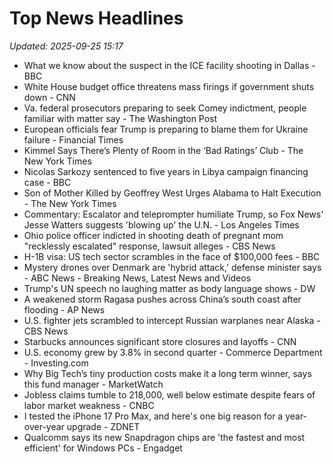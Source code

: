 # Top News Headlines

_Updated: 2025-09-25 15:17_

- What we know about the suspect in the ICE facility shooting in Dallas - BBC
- White House budget office threatens mass firings if government shuts down - CNN
- Va. federal prosecutors preparing to seek Comey indictment, people familiar with matter say - The Washington Post
- European officials fear Trump is preparing to blame them for Ukraine failure - Financial Times
- Kimmel Says There’s Plenty of Room in the ‘Bad Ratings’ Club - The New York Times
- Nicolas Sarkozy sentenced to five years in Libya campaign financing case - BBC
- Son of Mother Killed by Geoffrey West Urges Alabama to Halt Execution - The New York Times
- Commentary: Escalator and teleprompter humiliate Trump, so Fox News' Jesse Watters suggests 'blowing up' the U.N. - Los Angeles Times
- Ohio police officer indicted in shooting death of pregnant mom "recklessly escalated" response, lawsuit alleges - CBS News
- H-1B visa: US tech sector scrambles in the face of $100,000 fees - BBC
- Mystery drones over Denmark are 'hybrid attack,' defense minister says - ABC News - Breaking News, Latest News and Videos
- Trump's UN speech no laughing matter as body language shows - DW
- A weakened storm Ragasa pushes across China’s south coast after flooding - AP News
- U.S. fighter jets scrambled to intercept Russian warplanes near Alaska - CBS News
- Starbucks announces significant store closures and layoffs - CNN
- U.S. economy grew by 3.8% in second quarter - Commerce Department - Investing.com
- Why Big Tech’s tiny production costs make it a long term winner, says this fund manager - MarketWatch
- Jobless claims tumble to 218,000, well below estimate despite fears of labor market weakness - CNBC
- I tested the iPhone 17 Pro Max, and here's one big reason for a year-over-year upgrade - ZDNET
- Qualcomm says its new Snapdragon chips are 'the fastest and most efficient' for Windows PCs - Engadget